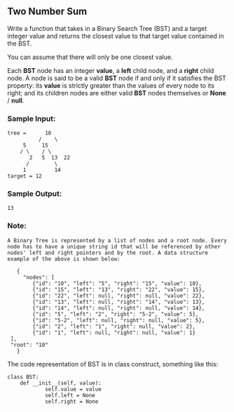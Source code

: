 ## Two Number Sum

Write a function that takes in a Binary Search Tree (BST) and a target integer value and returns the closest value to that target value contained in the BST.

You can assume that there will only be one closest value.

Each **BST** node has an integer **value**, a **left** child node, and a **right** child node. A node is said to be a valid **BST** node if and only if it satisfies the BST property: its **value** is strictly greater than the values of every node to its right; and its children nodes are either valid **BST** nodes themselves or **None** / **null**.


### Sample Input:
	
	tree =      10
	     	  /    \
		 5     15
		/ \    / \
	       2   5  13  22
	      /        \
         1         14
	target = 12
	

### Sample Output:
	
	13


### Note:

    A Binary Tree is represented by a list of nodes and a root node. Every node has to have a unique string id that will be referenced by other nodes' left and right pointers and by the root. A data structure example of the above is shown below:

       {
         "nodes": [
    	    {"id": "10", "left": "5", "right": "15", "value": 10},
    	    {"id": "15", "left": "13", "right": "22", "value": 15},
    	    {"id": "22", "left": null, "right": null, "value": 22},
    	    {"id": "13", "left": null, "right": "14", "value": 13},
    	    {"id": "14", "left": null, "right": null, "value": 14},
    	    {"id": "5", "left": "2", "right": "5-2", "value": 5},
    	    {"id": "5-2", "left": null, "right": null, "value": 5},
    	    {"id": "2", "left": "1", "right": null, "value": 2},
    	    {"id": "1", "left": null, "right": null, "value": 1}
  	 ],
  	 "root": "10"
       }
       
The code representation of BST is in class construct, something like this:

	class BST:
    	def __init__(self, value):
        		self.value = value
        		self.left = None
        		self.right = None

